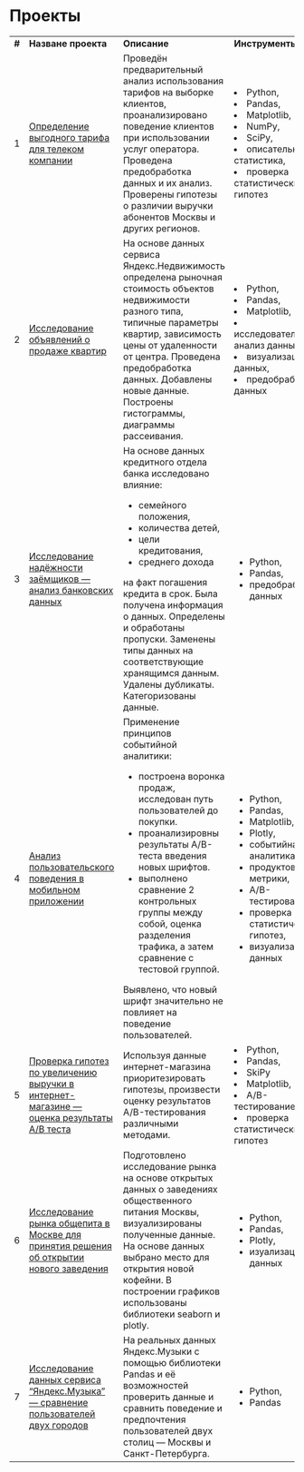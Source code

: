 # Проекты
 
<table>
 <tr>
  <td><b>#</b></td>
  <td><b>Назване проекта</b></td>
  <td><b>Описание</b></td>
  <td><b>Инструменты</b></td>
  </tr>
 <tr>
  <td>1</td>
  <td><a href scr="https://github.com/evgeniyadubs/Portfolio/blob/main/Analiz-tarifov-operatora-svyazi/README.md">Определение выгодного тарифа для телеком компании</a></td>
  <td>Проведён предварительный анализ использования тарифов на выборке клиентов, проанализировано поведение клиентов при использовании услуг оператора. Проведена предобработка данных и их анализ. Проверены гипотезы о различии выручки абонентов Москвы и других регионов.</td>
  <td><li>Python,</li>
<li>Pandas,</li>
<li>Matplotlib,</li>
<li>NumPy,</li>
<li>SciPy,</li>
<li>описательная статистика,</li>
<li>проверка статистических гипотез</li></td>
  </tr>
  <tr>
  <td>2</td>
  <td><a href scr="https://github.com/evgeniyadubs/Portfolio/blob/main/Issledovanie-obyavleniy-o-prodazhe-kvartir/README.md">Исследование объявлений о продаже квартир</a></td>
  <td>На основе данных сервиса Яндекс.Недвижимость определена рыночная стоимость объектов недвижимости разного типа, типичные параметры квартир, зависимость цены от удаленности от центра. Проведена предобработка данных. Добавлены новые данные. Построены гистограммы, диаграммы рассеивания.</td>
  <td><li>Python,</li>
<li>Pandas,</li>
<li>Matplotlib,</li>
<li>исследовательский анализ данных,</li>
<li>визуализация данных,</li>
<li>предобработка данных</li></td>
  </tr>
  <tr>
  <td>3</td>
  <td><a href scr="https://github.com/evgeniyadubs/Portfolio/blob/main/Nadezhnost-zaemshikov/README.md">Исследование надёжности заёмщиков — анализ банковских данных</a></td>
  <td>На основе данных кредитного отдела банка исследовано влияние:<ul>
<li>семейного положения,</li>
<li>количества детей,</li>
<li>цели кредитования,</li>
<li>среднего дохода</li></ul>
на факт погашения кредита в срок. Была получена информация о данных. Определены и обработаны пропуски. Заменены типы данных на соответствующие хранящимся данным. Удалены дубликаты. Категоризованы данные.</td>
  <td><ul>
<li>Python,</li>
<li>Pandas,</li>
<li>предобработка данных</li></ul></td>
  </tr>
  <tr>
  <td>4</td>
  <td><a href scr="https://github.com/evgeniyadubs/Portfolio/blob/main/Prilozhenie-pokupki-productov/README.md">Анализ пользовательского поведения в мобильном приложении</a></td>
  <td>Применение принципов событийной аналитики:
<ul>
<li>построена воронка продаж, исследован путь пользователей до покупки.</li>
<li>проанализировны результаты A/B-теста введения новых шрифтов.</li>
<li>выполнено сравнение 2 контрольных группы между собой, оценка разделения трафика, а затем сравнение с тестовой группой.</li></ul>
Выявлено, что новый шрифт значительно не повлияет на поведение пользователей.</td>
  <td><ul>
<li>Python,</li>
<li>Pandas,</li>
<li>Matplotlib,</li>
<li>Plotly,</li>
<li>событийная аналитика,</li>
<li>продуктовые метрики,</li>
<li>A/B-тестирование,</li>
<li>проверка статистических гипотез,</li>
<li>визуализация данных</li></ul></td>
  </tr>
  <tr>
  <td>5</td>
  <td><a href scr="https://github.com/evgeniyadubs/Portfolio/blob/main/Proverka-gipotez-uvelicheniya-vyruchki/README.md">Проверка гипотез по увеличению выручки в интернет-магазине — оценка результаты A/B теста</a></td>
  <td>Используя данные интернет-магазина приоритезировать гипотезы, произвести оценку результатов A/B-тестирования различными методами.</td>
  <td><li>Python,</li>
<li>Pandas,</li>
<li>SkiPy</li>  
<li>Matplotlib,</li>
<li>A/B-тестирование,</li>
<li>проверка статистических гипотез</li></td>
  </tr>
  <tr>
  <td>6</td>
  <td><a href scr="https://github.com/evgeniyadubs/Portfolio/blob/main/Rynok_obshepita_Moskvy/README.md">Исследование рынка общепита в Москве для принятия решения об открытии нового заведения</a></td>
  <td>Подготовлено исследование рынка на основе открытых данных о заведениях общественного питания Москвы, визуализированы полученные данные. На основе данных выбрано место для открытия новой кофейни. В построении графиков использованы библиотеки seaborn и plotly.</td>
  <td><ul>
   <li>Python,</li>
<li>Pandas,</li>
<li>Plotly,</li>
<li>изуализация данных</li></ul></td>
  </tr>
  <tr>
  <td>7</td>
  <td><a href scr="https://github.com/evgeniyadubs/Portfolio/blob/main/Yandex-Music/README.md">Исследование данных сервиса “Яндекс.Музыка” — сравнение пользователей двух городов</a></td>
  <td>На реальных данных Яндекс.Музыки c помощью библиотеки Pandas и её возможностей проверить данные и сравнить поведение и предпочтения пользователей двух столиц — Москвы и Санкт-Петербурга.</td>
  <td><ul><li>Python,</li>
<li>Pandas</li></ul></td>
 </tr>
</table>
